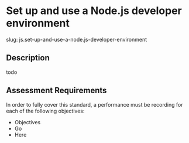 
# Set up and use a Node.js developer environment

slug: js.set-up-and-use-a-node.js-developer-environment

## Description
todo

## Assessment Requirements
In order to fully cover this standard, a performance must be recording for each of the following objectives:

- Objectives
- Go
- Here

          